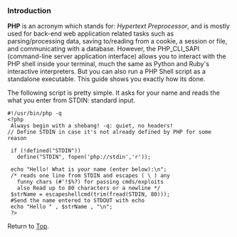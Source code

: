 ﻿### Introduction
**PHP** is an <a id="top">acronym</a> which stands for: *Hypertext Preprocessor*, and is 
mostly used for back-end web application related tasks such as parsing/processing data, 
saving to/reading from a cookie, a session or file, and communicating with a database. However, 
the PHP_CLI_SAPI (command-line server application interface) allows you to interact with 
the PHP shell inside your terminal, much the same as Python and Ruby's interactive interpreters. 
But you can also run a PHP Shell script as a standalone executable. This guide shows you exactly how its done.

The following script is pretty simple. It asks for your name and reads the what you enter from STDIN: standard input.


    #!/usr/bin/php -q
    <?php 
	 Always begin with a shebang! -q: quiet, no headers!
    // Define STDIN in case it's not already defined by PHP for some reason 

	 if (!defined("STDIN")) 
	   define("STDIN", fopen('php://stdin','r'));
 
	 echo "Hello! What is your name (enter below):\n";
     /* reads one line from STDIN and escapes ( \ ) any 
       funny chars (#'!$%?) for passing cmds/exploits
       also Read up to 80 characters or a newline */   
	 $strName = escapeshellcmd(trim(fread(STDIN, 80)));
	 #Send the name entered to STDOUT with echo
	 echo "Hello " , $strName , "\n";
	 ?> 

























Return to <a href="#top">Top</a>.